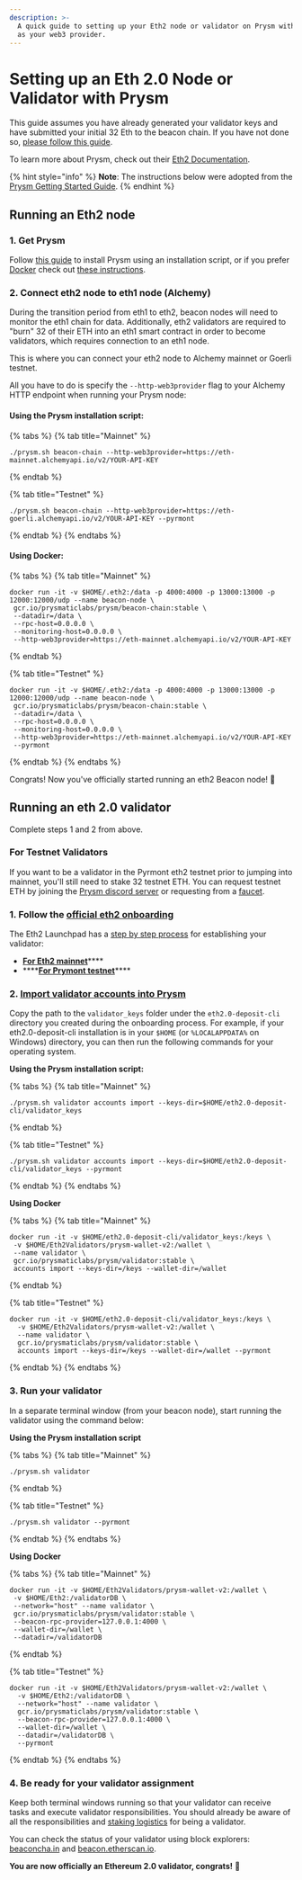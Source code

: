 ```yaml
---
description: >-
  A quick guide to setting up your Eth2 node or validator on Prysm with Alchemy
  as your web3 provider.
---
```


# Setting up an Eth 2.0 Node or Validator with Prysm

This guide assumes you have already generated your validator keys and have submitted your initial 32 Eth to the beacon chain. If you have not done so, [please follow this guide](https://app.gitbook.com/@alchemyapi/s/alchemy/~/drafts/-Mhzhhn69TnxCLAdq3aC/guides/running-an-eth2-node-with-alchemy).

To learn more about Prysm, check out their [Eth2 Documentation](https://docs.prylabs.network/docs/getting-started).

{% hint style="info" %}
**Note**: The instructions below were adopted from the [Prysm Getting Started Guide](https://docs.prylabs.network/docs/mainnet/joining-eth2).
{% endhint %}

## Running an Eth2 node <a id="running-an-eth-2-node"></a>

### 1. Get Prysm <a id="s-1-get-prysm"></a>

Follow [this guide](https://docs.prylabs.network/docs/install/install-with-script/) to install Prysm using an installation script, or if you prefer [Docker](https://docs.docker.com/get-docker/) check out [these instructions](https://docs.prylabs.network/docs/install/install-with-docker/).

### 2. Connect eth2 node to eth1 node \(Alchemy\) <a id="s-2-connect-eth-2-node-to-eth-1-node-alchemy"></a>

During the transition period from eth1 to eth2, beacon nodes will need to monitor the eth1 chain for data. Additionally, eth2 validators are required to "burn" 32 of their ETH into an eth1 smart contract in order to become validators, which requires connection to an eth1 node.

This is where you can connect your eth2 node to Alchemy mainnet or Goerli testnet.

All you have to do is specify the `--http-web3provider` flag to your Alchemy HTTP endpoint when running your Prysm node:

#### Using the Prysm installation script: <a id="using-the-prysm-installation-script"></a>

{% tabs %}
{% tab title="Mainnet" %}
```text
./prysm.sh beacon-chain --http-web3provider=https://eth-mainnet.alchemyapi.io/v2/YOUR-API-KEY
```
{% endtab %}

{% tab title="Testnet" %}
```
./prysm.sh beacon-chain --http-web3provider=https://eth-goerli.alchemyapi.io/v2/YOUR-API-KEY --pyrmont
```
{% endtab %}
{% endtabs %}

#### Using Docker:

{% tabs %}
{% tab title="Mainnet" %}
```text
docker run -it -v $HOME/.eth2:/data -p 4000:4000 -p 13000:13000 -p 12000:12000/udp --name beacon-node \
 gcr.io/prysmaticlabs/prysm/beacon-chain:stable \
 --datadir=/data \
 --rpc-host=0.0.0.0 \
 --monitoring-host=0.0.0.0 \
 --http-web3provider=https://eth-mainnet.alchemyapi.io/v2/YOUR-API-KEY
```
{% endtab %}

{% tab title="Testnet" %}
```
docker run -it -v $HOME/.eth2:/data -p 4000:4000 -p 13000:13000 -p 12000:12000/udp --name beacon-node \
 gcr.io/prysmaticlabs/prysm/beacon-chain:stable \
 --datadir=/data \
 --rpc-host=0.0.0.0 \
 --monitoring-host=0.0.0.0 \
 --http-web3provider=https://eth-mainnet.alchemyapi.io/v2/YOUR-API-KEY
 --pyrmont
```
{% endtab %}
{% endtabs %}

Congrats! Now you've officially started running an eth2 Beacon node! 🎉

## Running an eth 2.0 validator <a id="running-an-eth-2-0-validator"></a>

Complete steps 1 and 2 from above.

### For Testnet Validators

If you want to be a validator in the Pyrmont eth2 testnet prior to jumping into mainnet, you'll still need to stake 32 testnet ETH. You can request testnet ETH by joining the [Prysm discord server](https://discord.com/invite/hmq4y2P) or requesting from a [faucet](https://goerli-faucet.slock.it/). 

### 1. Follow the [official eth2 onboarding](https://launchpad.ethereum.org/overview) <a id="s-3-follow-the-official-eth-2-onboarding"></a>

The Eth2 Launchpad has a [step by step process](https://launchpad.ethereum.org/overview) for establishing your validator:

* [**For Eth2 mainnet**](https://launchpad.ethereum.org/overview)\*\*\*\*
* \*\*\*\*[**For Prymont testnet**](https://pyrmont.launchpad.ethereum.org/overview)\*\*\*\*

### 2. [Import validator accounts into Prysm](https://docs.prylabs.network/docs/mainnet/joining-eth2#step-5-import-your-validator-accounts-into-prysm) <a id="s-4-import-validator-accounts-into-prysm"></a>

Copy the path to the `validator_keys` folder under the `eth2.0-deposit-cli` directory you created during the onboarding process. For example, if your eth2.0-deposit-cli installation is in your `$HOME` \(or `%LOCALAPPDATA%` on Windows\) directory, you can then run the following commands for your operating system.

**Using the Prysm installation script:**

{% tabs %}
{% tab title="Mainnet" %}
```text
./prysm.sh validator accounts import --keys-dir=$HOME/eth2.0-deposit-cli/validator_keys
```
{% endtab %}

{% tab title="Testnet" %}
```
./prysm.sh validator accounts import --keys-dir=$HOME/eth2.0-deposit-cli/validator_keys --pyrmont
```
{% endtab %}
{% endtabs %}

**Using Docker**

{% tabs %}
{% tab title="Mainnet" %}
```text
docker run -it -v $HOME/eth2.0-deposit-cli/validator_keys:/keys \
 -v $HOME/Eth2Validators/prysm-wallet-v2:/wallet \
 --name validator \
 gcr.io/prysmaticlabs/prysm/validator:stable \
 accounts import --keys-dir=/keys --wallet-dir=/wallet
```
{% endtab %}

{% tab title="Testnet" %}
```
docker run -it -v $HOME/eth2.0-deposit-cli/validator_keys:/keys \
  -v $HOME/Eth2Validators/prysm-wallet-v2:/wallet \
  --name validator \
  gcr.io/prysmaticlabs/prysm/validator:stable \
  accounts import --keys-dir=/keys --wallet-dir=/wallet --pyrmont
```
{% endtab %}
{% endtabs %}

### 3. Run your validator <a id="s-5-run-your-validator"></a>

In a separate terminal window \(from your beacon node\), start running the validator using the command below:

**Using the Prysm installation script**

{% tabs %}
{% tab title="Mainnet" %}
```text
./prysm.sh validator
```
{% endtab %}

{% tab title="Testnet" %}
```
./prysm.sh validator --pyrmont
```
{% endtab %}
{% endtabs %}

**Using Docker**

{% tabs %}
{% tab title="Mainnet" %}
```text
docker run -it -v $HOME/Eth2Validators/prysm-wallet-v2:/wallet \
 -v $HOME/Eth2:/validatorDB \
 --network="host" --name validator \
 gcr.io/prysmaticlabs/prysm/validator:stable \
 --beacon-rpc-provider=127.0.0.1:4000 \
 --wallet-dir=/wallet \
 --datadir=/validatorDB
```
{% endtab %}

{% tab title="Testnet" %}
```
docker run -it -v $HOME/Eth2Validators/prysm-wallet-v2:/wallet \
  -v $HOME/Eth2:/validatorDB \
  --network="host" --name validator \
  gcr.io/prysmaticlabs/prysm/validator:stable \
  --beacon-rpc-provider=127.0.0.1:4000 \
  --wallet-dir=/wallet \
  --datadir=/validatorDB \
  --pyrmont
```
{% endtab %}
{% endtabs %}

### 4. Be ready for your validator assignment <a id="s-6-be-ready-for-your-validator-assignment"></a>

Keep both terminal windows running so that your validator can receive tasks and execute validator responsibilities. You should already be aware of all the responsibilities and [staking logistics](https://docs.ethhub.io/ethereum-roadmap/ethereum-2.0/proof-of-stake/#staking-logistics) for being a validator.

You can check the status of your validator using block explorers: [beaconcha.in](https://beaconcha.in/) and [beacon.etherscan.io](https://beacon.etherscan.io/).

**You are now officially an Ethereum 2.0 validator, congrats!** 🎉

